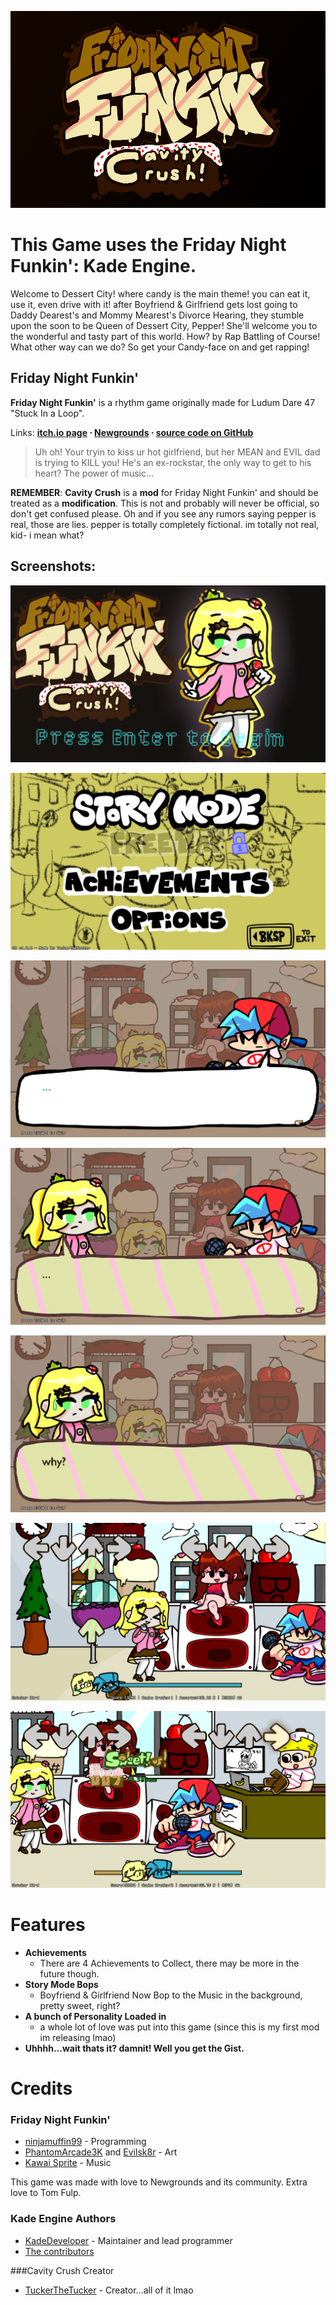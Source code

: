 
![Cavity Crush logo](assets/preload/images/HeadLogo.png)

# This Game uses the Friday Night Funkin': Kade Engine.

Welcome to Dessert City! where candy is the main theme! you can eat it, use it, even drive with it! after Boyfriend & Girlfriend gets lost going to Daddy Dearest's and Mommy Mearest's Divorce Hearing, they stumble upon the soon to be Queen of Dessert City, Pepper! She'll welcome you to the wonderful and tasty part of this world. How? by Rap Battling of Course! What other way can we do? So get your Candy-face on and get rapping!

## Friday Night Funkin'
**Friday Night Funkin'** is a rhythm game originally made for Ludum Dare 47 "Stuck In a Loop".

Links: **[itch.io page](https://ninja-muffin24.itch.io/funkin) ⋅ [Newgrounds](https://www.newgrounds.com/portal/view/770371) ⋅ [source code on GitHub](https://github.com/ninjamuffin99/Funkin)**
> Uh oh! Your tryin to kiss ur hot girlfriend, but her MEAN and EVIL dad is trying to KILL you! He's an ex-rockstar, the only way to get to his heart? The power of music... 

**REMEMBER**: **Cavity Crush** is a **mod** for Friday Night Funkin' and should be treated as a **modification**. This is not and probably will never be official, so don't get confused please.
Oh and if you see any rumors saying pepper is real, those are lies. pepper is totally completely fictional. im totally not real, kid- i mean what?

## Screenshots:
![Screenshot 1](assets/preload/images/SS.png)

![Screenshot 2](assets/preload/images/SS2.png)

![Screenshot 3](assets/preload/images/SS3.png)

![Screenshot 4](assets/preload/images/SS4.png)

![Screenshot 5](assets/preload/images/SS5.png)

![Screenshot 6](assets/preload/images/SS6.png)

![Screenshot 7](assets/preload/images/SS7.png)

# Features

 - **Achievements**
	 - There are 4 Achievements to Collect, there may be more in the future though.
 - **Story Mode Bops**
	 - Boyfriend & Girlfriend Now Bop to the Music in the background, pretty sweet, right?
 - **A bunch of Personality Loaded in**
	 - a whole lot of love was put into this game (since this is my first mod im releasing lmao)
 - **Uhhhh...wait thats it? damnit! Well you get the Gist.**

# Credits
### Friday Night Funkin'
 - [ninjamuffin99](https://twitter.com/ninja_muffin99) - Programming
 - [PhantomArcade3K](https://twitter.com/phantomarcade3k) and [Evilsk8r](https://twitter.com/evilsk8r) - Art
 - [Kawai Sprite](https://twitter.com/kawaisprite) - Music

This game was made with love to Newgrounds and its community. Extra love to Tom Fulp.
### Kade Engine Authors
- [KadeDeveloper](https://twitter.com/KadeDeveloper) - Maintainer and lead programmer
- [The contributors](https://github.com/KadeDev/Kade-Engine/graphs/contributors)

###Cavity Crush Creator
- [TuckerTheTucker](https://twitter.com/TuckerTheTucker) - Creator...all of it lmao